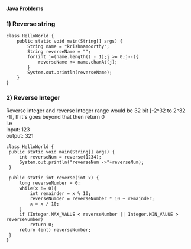 #### Java Problems

### 1) Reverse string<br>
  ```
  class HelloWorld {
      public static void main(String[] args) {
          String name = "krishnamoorthy";
          String reverseName = "";
          for(int j=(name.length() - 1);j >= 0;j--){
              reverseName += name.charAt(j);
          }
          System.out.println(reverseName);
      }
  }
  ```

### 2) Reverse Integer<br>
   Reverse integer and reverse Integer range would be 32 bit [-2^32 to 2^32 -1], If it's goes beyond that then return 0<br>
   i.e<br>
   input: 123<br>
   output: 321<br>
   ```
   class HelloWorld {
    public static void main(String[] args) {
        int reverseNum = reverse(1234);
        System.out.println("reverseNum ->"+reverseNum);
    }
    
    public static int reverse(int x) {
        long reverseNumber = 0;
        while(x != 0){
            int remainder = x % 10;
            reverseNumber = reverseNumber * 10 + remainder;
            x = x / 10;
        }
        if (Integer.MAX_VALUE < reverseNumber || Integer.MIN_VALUE > reverseNumber)
            return 0;
        return (int) reverseNumber;
    }
  }
```
